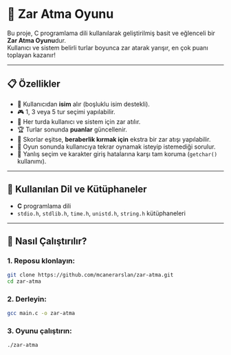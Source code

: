# 🎲 Zar Atma Oyunu

Bu proje, C programlama dili kullanılarak geliştirilmiş basit ve eğlenceli bir **Zar Atma Oyunu**dur.  
Kullanıcı ve sistem belirli turlar boyunca zar atarak yarışır, en çok puanı toplayan kazanır!

---

## 📋 Özellikler
- 👤 Kullanıcıdan **isim** alır (boşluklu isim destekli).
- 🎮 1, 3 veya 5 tur seçimi yapılabilir.
- 🎲 Her turda kullanıcı ve sistem için zar atılır.
- 🏆 Turlar sonunda **puanlar** güncellenir.
- 🤝 Skorlar eşitse, **beraberlik kırmak için** ekstra bir zar atışı yapılabilir.
- 🔁 Oyun sonunda kullanıcıya tekrar oynamak isteyip istemediği sorulur.
- 🧹 Yanlış seçim ve karakter giriş hatalarına karşı tam koruma (`getchar()` kullanımı).

---

## 🚀 Kullanılan Dil ve Kütüphaneler
- **C** programlama dili
- `stdio.h`, `stdlib.h`, `time.h`, `unistd.h`, `string.h` kütüphaneleri

---

## 🚀 Nasıl Çalıştırılır?

### 1. Reposu klonlayın:
```bash
git clone https://github.com/mcanerarslan/zar-atma.git
cd zar-atma
```

### 2. Derleyin:
```bash
gcc main.c -o zar-atma
```

### 3. Oyunu çalıştırın:
```bash
./zar-atma
```
